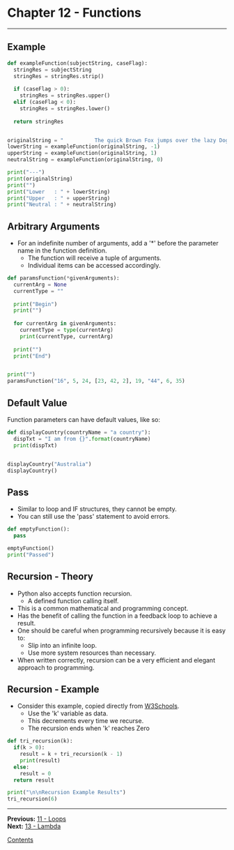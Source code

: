 # Chapter 12 - Functions

---

## Example

```python
def exampleFunction(subjectString, caseFlag):
  stringRes = subjectString
  stringRes = stringRes.strip()
  
  if (caseFlag > 0):
    stringRes = stringRes.upper()
  elif (caseFlag < 0):
    stringRes = stringRes.lower()
  
  return stringRes


originalString = "          The quick Brown Fox jumps over the lazy Dog          "
lowerString = exampleFunction(originalString, -1)
upperString = exampleFunction(originalString, 1)
neutralString = exampleFunction(originalString, 0)

print("---")
print(originalString)
print("")
print("Lower   : " + lowerString)
print("Upper   : " + upperString)
print("Neutral : " + neutralString)
```

## Arbitrary Arguments
* For an indefinite number of arguments, add a '\*' before the parameter name in the function definition.
	* The function will receive a tuple of arguments.
	* Individual items can be accessed accordingly.

```python
def paramsFunction(*givenArguments):
  currentArg = None
  currentType = ""
  
  print("Begin")
  print("")
  
  for currentArg in givenArguments:
    currentType = type(currentArg)
    print(currentType, currentArg)
  
  print("")
  print("End")


print("")
paramsFunction("16", 5, 24, [23, 42, 2], 19, "44", 6, 35)
```

## Default Value
Function parameters can have default values, like so:

```python
def displayCountry(countryName = "a country"):
  dispTxt = "I am from {}".format(countryName)
  print(dispTxt)


displayCountry("Australia")
displayCountry()
```

## Pass
* Similar to loop and IF structures, they cannot be empty.
* You can still use the 'pass' statement to avoid errors.

```python
def emptyFunction():
  pass

emptyFunction()
print("Passed")
```

## Recursion - Theory
* Python also accepts function recursion.
	* A defined function calling itself.
* This is a common mathematical and programming concept.
* Has the benefit of calling the function in a feedback loop to achieve a result.
* One should be careful when programming recursively because it is easy to:
	* Slip into an infinite loop.
	* Use more system resources than necessary.
* When written correctly, recursion can be a very efficient and elegant approach to programming.

## Recursion - Example
* Consider this example, copied directly from [W3Schools](https://www.w3schools.com/python/python_functions.asp).
	* Use the 'k' variable as data.
	* This decrements every time we recurse.
	* The recursion ends when 'k' reaches Zero

```python
def tri_recursion(k):
  if(k > 0):
    result = k + tri_recursion(k - 1)
    print(result)
  else:
    result = 0
  return result

print("\n\nRecursion Example Results")
tri_recursion(6)
```

---

**Previous:** [11 - Loops](./11-loops.md)  
**Next:** [13 - Lambda](./13-lambda.md)

[Contents](./readme.md)